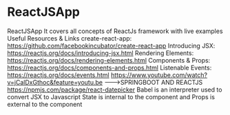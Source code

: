 # ReactJSApp
ReactJSApp
It covers all concepts of ReactJs framework with live examples
Useful Resources & Links
create-react-app: https://github.com/facebookincubator/create-react-app
Introducing JSX: https://reactjs.org/docs/introducing-jsx.html
Rendering Elements: https://reactjs.org/docs/rendering-elements.html
Components & Props: https://reactjs.org/docs/components-and-props.html
Listenable Events: https://reactjs.org/docs/events.html
https://www.youtube.com/watch?v=jCalDxGthoc&feature=youtu.be --->SPRINGBOOT AND REACTJS
https://npmjs.com/package/react-datepicker
Babel is an interpreter used to convert JSX to Javascript
State is internal to the component and Props is external to the component
